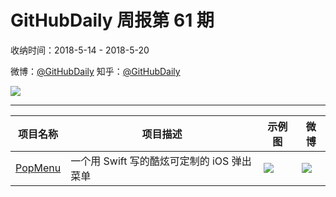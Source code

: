 # GitHubDaily 周报第 61 期

收纳时间：2018-5-14 - 2018-5-20

微博：[@GitHubDaily](https://weibo.com/GitHubDaily)
知乎：[@GitHubDaily](https://www.zhihu.com/people/githubdaily)

![](https://raw.githubusercontent.com/GitHubDaily/GitHubDaily/master/assets/weixin.png)

---

项目名称 | 项目描述 | 示例图 | 微博
--- | --- | --- | ---
[PopMenu](status.github_url) | 一个用 Swift 写的酷炫可定制的 iOS 弹出菜单 | ![](http://wx4.sinaimg.cn/large/006fiYtfly1fra4eo0ssog30db0rhnpe.gif) | [![](https://raw.githubusercontent.com/GitHubDaily/GitHubDaily/master/assets/sina_logo.png)](https://weibo.com/5722964389/GgzfcCpdY)
